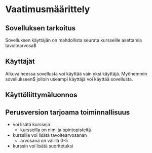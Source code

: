 # Vaatimusmäärittely

## Sovelluksen tarkoitus

Sovelluksen käyttäjän on mahdollista seurata kursseille asettamia tavoitearvosa$

## Käyttäjät

Alkuvaiheessa sovellusta voi käyttää vain yksi käyttäjä. Myöhemmin sovellukseen$
jolloin useampi käyttäjä voi käyttää sovellusta.

## Käyttöliittymäluonnos

## Perusversion tarjoama toiminnallisuus
- voi lisätä kursseja
  - kursseilla on nimi ja opintopisteitä
- kurssille voi lisätä tavoitearvosanan
  - arvosana on välillä 0-5
- kurssin voi lisätä suoritetuksi

